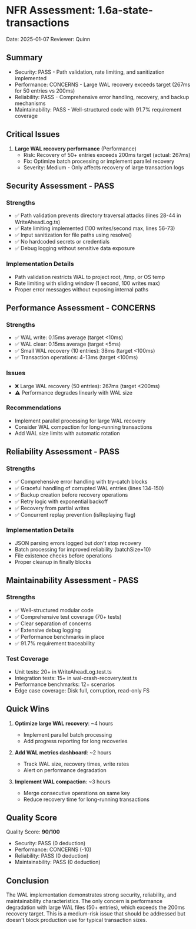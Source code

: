 # NFR Assessment: 1.6a-state-transactions

Date: 2025-01-07
Reviewer: Quinn

## Summary

- Security: PASS - Path validation, rate limiting, and sanitization implemented
- Performance: CONCERNS - Large WAL recovery exceeds target (267ms for 50 entries vs 200ms)
- Reliability: PASS - Comprehensive error handling, recovery, and backup mechanisms
- Maintainability: PASS - Well-structured code with 91.7% requirement coverage

## Critical Issues

1. **Large WAL recovery performance** (Performance)
   - Risk: Recovery of 50+ entries exceeds 200ms target (actual: 267ms)
   - Fix: Optimize batch processing or implement parallel recovery
   - Severity: Medium - Only affects recovery of large transaction logs

## Security Assessment - PASS

### Strengths
- ✅ Path validation prevents directory traversal attacks (lines 28-44 in WriteAheadLog.ts)
- ✅ Rate limiting implemented (100 writes/second max, lines 56-73)
- ✅ Input sanitization for file paths using resolve()
- ✅ No hardcoded secrets or credentials
- ✅ Debug logging without sensitive data exposure

### Implementation Details
- Path validation restricts WAL to project root, /tmp, or OS temp
- Rate limiting with sliding window (1 second, 100 writes max)
- Proper error messages without exposing internal paths

## Performance Assessment - CONCERNS

### Strengths
- ✅ WAL write: 0.15ms average (target <10ms)
- ✅ WAL clear: 0.15ms average (target <5ms)
- ✅ Small WAL recovery (10 entries): 38ms (target <100ms)
- ✅ Transaction operations: 4-13ms (target <100ms)

### Issues
- ❌ Large WAL recovery (50 entries): 267ms (target <200ms)
- ⚠️ Performance degrades linearly with WAL size

### Recommendations
- Implement parallel processing for large WAL recovery
- Consider WAL compaction for long-running transactions
- Add WAL size limits with automatic rotation

## Reliability Assessment - PASS

### Strengths
- ✅ Comprehensive error handling with try-catch blocks
- ✅ Graceful handling of corrupted WAL entries (lines 134-150)
- ✅ Backup creation before recovery operations
- ✅ Retry logic with exponential backoff
- ✅ Recovery from partial writes
- ✅ Concurrent replay prevention (isReplaying flag)

### Implementation Details
- JSON parsing errors logged but don't stop recovery
- Batch processing for improved reliability (batchSize=10)
- File existence checks before operations
- Proper cleanup in finally blocks

## Maintainability Assessment - PASS

### Strengths
- ✅ Well-structured modular code
- ✅ Comprehensive test coverage (70+ tests)
- ✅ Clear separation of concerns
- ✅ Extensive debug logging
- ✅ Performance benchmarks in place
- ✅ 91.7% requirement traceability

### Test Coverage
- Unit tests: 20+ in WriteAheadLog.test.ts
- Integration tests: 15+ in wal-crash-recovery.test.ts
- Performance benchmarks: 12+ scenarios
- Edge case coverage: Disk full, corruption, read-only FS


## Quick Wins

1. **Optimize large WAL recovery**: ~4 hours
   - Implement parallel batch processing
   - Add progress reporting for long recoveries

2. **Add WAL metrics dashboard**: ~2 hours
   - Track WAL size, recovery times, write rates
   - Alert on performance degradation

3. **Implement WAL compaction**: ~3 hours
   - Merge consecutive operations on same key
   - Reduce recovery time for long-running transactions

## Quality Score

Quality Score: **90/100**
- Security: PASS (0 deduction)
- Performance: CONCERNS (-10)
- Reliability: PASS (0 deduction)
- Maintainability: PASS (0 deduction)

## Conclusion

The WAL implementation demonstrates strong security, reliability, and maintainability characteristics. The only concern is performance degradation with large WAL files (50+ entries), which exceeds the 200ms recovery target. This is a medium-risk issue that should be addressed but doesn't block production use for typical transaction sizes.